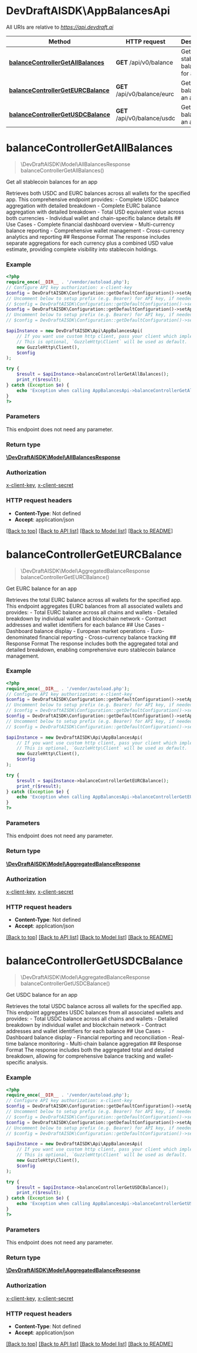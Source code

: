 # DevDraftAISDK\AppBalancesApi

All URIs are relative to *https://api.devdraft.ai*

Method | HTTP request | Description
------------- | ------------- | -------------
[**balanceControllerGetAllBalances**](AppBalancesApi.md#balancecontrollergetallbalances) | **GET** /api/v0/balance | Get all stablecoin balances for an app
[**balanceControllerGetEURCBalance**](AppBalancesApi.md#balancecontrollergeteurcbalance) | **GET** /api/v0/balance/eurc | Get EURC balance for an app
[**balanceControllerGetUSDCBalance**](AppBalancesApi.md#balancecontrollergetusdcbalance) | **GET** /api/v0/balance/usdc | Get USDC balance for an app

# **balanceControllerGetAllBalances**
> \DevDraftAISDK\Model\AllBalancesResponse balanceControllerGetAllBalances()

Get all stablecoin balances for an app

Retrieves both USDC and EURC balances across all wallets for the specified app.      This comprehensive endpoint provides: - Complete USDC balance aggregation with detailed breakdown - Complete EURC balance aggregation with detailed breakdown - Total USD equivalent value across both currencies - Individual wallet and chain-specific balance details  ## Use Cases - Complete financial dashboard overview - Multi-currency balance reporting - Comprehensive wallet management - Cross-currency analytics and reporting  ## Response Format The response includes separate aggregations for each currency plus a combined USD value estimate, providing complete visibility into stablecoin holdings.

### Example
```php
<?php
require_once(__DIR__ . '/vendor/autoload.php');
// Configure API key authorization: x-client-key
$config = DevDraftAISDK\Configuration::getDefaultConfiguration()->setApiKey('x-client-key', 'YOUR_API_KEY');
// Uncomment below to setup prefix (e.g. Bearer) for API key, if needed
// $config = DevDraftAISDK\Configuration::getDefaultConfiguration()->setApiKeyPrefix('x-client-key', 'Bearer');// Configure API key authorization: x-client-secret
$config = DevDraftAISDK\Configuration::getDefaultConfiguration()->setApiKey('x-client-secret', 'YOUR_API_KEY');
// Uncomment below to setup prefix (e.g. Bearer) for API key, if needed
// $config = DevDraftAISDK\Configuration::getDefaultConfiguration()->setApiKeyPrefix('x-client-secret', 'Bearer');

$apiInstance = new DevDraftAISDK\Api\AppBalancesApi(
    // If you want use custom http client, pass your client which implements `GuzzleHttp\ClientInterface`.
    // This is optional, `GuzzleHttp\Client` will be used as default.
    new GuzzleHttp\Client(),
    $config
);

try {
    $result = $apiInstance->balanceControllerGetAllBalances();
    print_r($result);
} catch (Exception $e) {
    echo 'Exception when calling AppBalancesApi->balanceControllerGetAllBalances: ', $e->getMessage(), PHP_EOL;
}
?>
```

### Parameters
This endpoint does not need any parameter.

### Return type

[**\DevDraftAISDK\Model\AllBalancesResponse**](../Model/AllBalancesResponse.md)

### Authorization

[x-client-key](../../README.md#x-client-key), [x-client-secret](../../README.md#x-client-secret)

### HTTP request headers

 - **Content-Type**: Not defined
 - **Accept**: application/json

[[Back to top]](#) [[Back to API list]](../../README.md#documentation-for-api-endpoints) [[Back to Model list]](../../README.md#documentation-for-models) [[Back to README]](../../README.md)

# **balanceControllerGetEURCBalance**
> \DevDraftAISDK\Model\AggregatedBalanceResponse balanceControllerGetEURCBalance()

Get EURC balance for an app

Retrieves the total EURC balance across all wallets for the specified app.      This endpoint aggregates EURC balances from all associated wallets and provides: - Total EURC balance across all chains and wallets - Detailed breakdown by individual wallet and blockchain network - Contract addresses and wallet identifiers for each balance  ## Use Cases - Dashboard balance display - European market operations - Euro-denominated financial reporting - Cross-currency balance tracking  ## Response Format The response includes both the aggregated total and detailed breakdown, enabling comprehensive euro stablecoin balance management.

### Example
```php
<?php
require_once(__DIR__ . '/vendor/autoload.php');
// Configure API key authorization: x-client-key
$config = DevDraftAISDK\Configuration::getDefaultConfiguration()->setApiKey('x-client-key', 'YOUR_API_KEY');
// Uncomment below to setup prefix (e.g. Bearer) for API key, if needed
// $config = DevDraftAISDK\Configuration::getDefaultConfiguration()->setApiKeyPrefix('x-client-key', 'Bearer');// Configure API key authorization: x-client-secret
$config = DevDraftAISDK\Configuration::getDefaultConfiguration()->setApiKey('x-client-secret', 'YOUR_API_KEY');
// Uncomment below to setup prefix (e.g. Bearer) for API key, if needed
// $config = DevDraftAISDK\Configuration::getDefaultConfiguration()->setApiKeyPrefix('x-client-secret', 'Bearer');

$apiInstance = new DevDraftAISDK\Api\AppBalancesApi(
    // If you want use custom http client, pass your client which implements `GuzzleHttp\ClientInterface`.
    // This is optional, `GuzzleHttp\Client` will be used as default.
    new GuzzleHttp\Client(),
    $config
);

try {
    $result = $apiInstance->balanceControllerGetEURCBalance();
    print_r($result);
} catch (Exception $e) {
    echo 'Exception when calling AppBalancesApi->balanceControllerGetEURCBalance: ', $e->getMessage(), PHP_EOL;
}
?>
```

### Parameters
This endpoint does not need any parameter.

### Return type

[**\DevDraftAISDK\Model\AggregatedBalanceResponse**](../Model/AggregatedBalanceResponse.md)

### Authorization

[x-client-key](../../README.md#x-client-key), [x-client-secret](../../README.md#x-client-secret)

### HTTP request headers

 - **Content-Type**: Not defined
 - **Accept**: application/json

[[Back to top]](#) [[Back to API list]](../../README.md#documentation-for-api-endpoints) [[Back to Model list]](../../README.md#documentation-for-models) [[Back to README]](../../README.md)

# **balanceControllerGetUSDCBalance**
> \DevDraftAISDK\Model\AggregatedBalanceResponse balanceControllerGetUSDCBalance()

Get USDC balance for an app

Retrieves the total USDC balance across all wallets for the specified app.      This endpoint aggregates USDC balances from all associated wallets and provides: - Total USDC balance across all chains and wallets - Detailed breakdown by individual wallet and blockchain network - Contract addresses and wallet identifiers for each balance  ## Use Cases - Dashboard balance display - Financial reporting and reconciliation - Real-time balance monitoring - Multi-chain balance aggregation  ## Response Format The response includes both the aggregated total and detailed breakdown, allowing for comprehensive balance tracking and wallet-specific analysis.

### Example
```php
<?php
require_once(__DIR__ . '/vendor/autoload.php');
// Configure API key authorization: x-client-key
$config = DevDraftAISDK\Configuration::getDefaultConfiguration()->setApiKey('x-client-key', 'YOUR_API_KEY');
// Uncomment below to setup prefix (e.g. Bearer) for API key, if needed
// $config = DevDraftAISDK\Configuration::getDefaultConfiguration()->setApiKeyPrefix('x-client-key', 'Bearer');// Configure API key authorization: x-client-secret
$config = DevDraftAISDK\Configuration::getDefaultConfiguration()->setApiKey('x-client-secret', 'YOUR_API_KEY');
// Uncomment below to setup prefix (e.g. Bearer) for API key, if needed
// $config = DevDraftAISDK\Configuration::getDefaultConfiguration()->setApiKeyPrefix('x-client-secret', 'Bearer');

$apiInstance = new DevDraftAISDK\Api\AppBalancesApi(
    // If you want use custom http client, pass your client which implements `GuzzleHttp\ClientInterface`.
    // This is optional, `GuzzleHttp\Client` will be used as default.
    new GuzzleHttp\Client(),
    $config
);

try {
    $result = $apiInstance->balanceControllerGetUSDCBalance();
    print_r($result);
} catch (Exception $e) {
    echo 'Exception when calling AppBalancesApi->balanceControllerGetUSDCBalance: ', $e->getMessage(), PHP_EOL;
}
?>
```

### Parameters
This endpoint does not need any parameter.

### Return type

[**\DevDraftAISDK\Model\AggregatedBalanceResponse**](../Model/AggregatedBalanceResponse.md)

### Authorization

[x-client-key](../../README.md#x-client-key), [x-client-secret](../../README.md#x-client-secret)

### HTTP request headers

 - **Content-Type**: Not defined
 - **Accept**: application/json

[[Back to top]](#) [[Back to API list]](../../README.md#documentation-for-api-endpoints) [[Back to Model list]](../../README.md#documentation-for-models) [[Back to README]](../../README.md)

